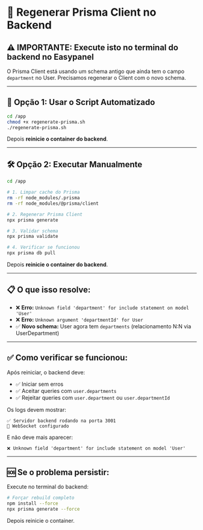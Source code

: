 # 🔄 Regenerar Prisma Client no Backend

## ⚠️ IMPORTANTE: Execute isto no terminal do backend no Easypanel

O Prisma Client está usando um schema antigo que ainda tem o campo `department` no User.
Precisamos regenerar o Client com o novo schema.

---

## 🚀 Opção 1: Usar o Script Automatizado

```bash
cd /app
chmod +x regenerate-prisma.sh
./regenerate-prisma.sh
```

Depois **reinicie o container do backend**.

---

## 🛠️ Opção 2: Executar Manualmente

```bash
cd /app

# 1. Limpar cache do Prisma
rm -rf node_modules/.prisma
rm -rf node_modules/@prisma/client

# 2. Regenerar Prisma Client
npx prisma generate

# 3. Validar schema
npx prisma validate

# 4. Verificar se funcionou
npx prisma db pull
```

Depois **reinicie o container do backend**.

---

## 📋 O que isso resolve:

- ❌ **Erro:** `Unknown field 'department' for include statement on model 'User'`
- ❌ **Erro:** `Unknown argument 'departmentId' for User`
- ✅ **Novo schema:** User agora tem `departments` (relacionamento N:N via UserDepartment)

---

## ✅ Como verificar se funcionou:

Após reiniciar, o backend deve:
- ✅ Iniciar sem erros
- ✅ Aceitar queries com `user.departments`
- ✅ Rejeitar queries com `user.department` ou `user.departmentId`

Os logs devem mostrar:
```
✅ Servidor backend rodando na porta 3001
🔌 WebSocket configurado
```

E não deve mais aparecer:
```
❌ Unknown field 'department' for include statement on model 'User'
```

---

## 🆘 Se o problema persistir:

Execute no terminal do backend:

```bash
# Forçar rebuild completo
npm install --force
npx prisma generate --force
```

Depois reinicie o container.

